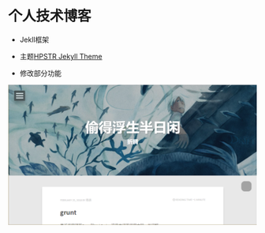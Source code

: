 # 个人技术博客

- Jekll框架
- 主题[HPSTR Jekyll Theme](https://github.com/mmistakes/hpstr-jekyll-theme)

- 修改部分功能

![demo](./images/demo.png)


